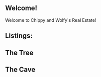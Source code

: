 ## Welcome!

Welcome to Chippy and Wolfy's Real Estate!

## Listings:


## The Tree




## The Cave




